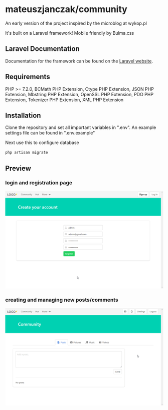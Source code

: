 # mateuszjanczak/community

An early version of the project inspired by the microblog at wykop.pl 

It's built on a Laravel framework! Mobile friendly by Bulma.css

## Laravel Documentation

Documentation for the framework can be found on the [Laravel website](https://laravel.com/docs/5.8).


## Requirements
PHP >= 7.2.0, BCMath PHP Extension, Ctype PHP Extension, JSON PHP Extension, Mbstring PHP Extension, OpenSSL PHP Extension, PDO PHP Extension, Tokenizer PHP Extension, XML PHP Extension


## Installation

Clone the repository and set all important variables in ".env". An example settings file can be found in ".env.example"

Next use this to configure database

```bash
php artisan migrate
```

## Preview
### login and registration page
![Demo1](./demo1.gif)

### creating and managing new posts/comments
![Demo1](./demo2.gif)

